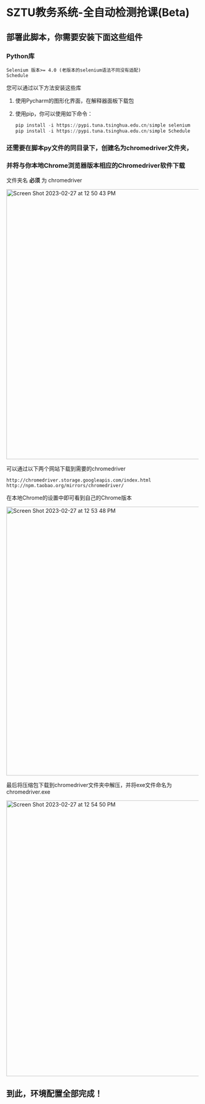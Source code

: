 # SZTU教务系统-全自动检测抢课(Beta)

## 部署此脚本，你需要安装下面这些组件

### Python库

```
Selenium 版本>= 4.0 (老版本的selenium语法不同没有适配)
Schedule
```

您可以通过以下方法安装这些库

1. 使用Pycharm的图形化界面，在解释器面板下载包

2. 使用pip，你可以使用如下命令：

   ```python
   pip install -i https://pypi.tuna.tsinghua.edu.cn/simple selenium
   pip install -i https://pypi.tuna.tsinghua.edu.cn/simple Schedule
   ```

### 还需要在脚本py文件的同目录下，创建名为chromedriver文件夹，

### 并将与你本地Chrome浏览器版本相应的Chromedriver软件下载

文件夹名 **必须** 为 chromedriver

<img width="706" alt="Screen Shot 2023-02-27 at 12 50 43 PM" src="https://user-images.githubusercontent.com/49088507/221478988-979caa5c-eeda-48ef-83a3-1a72297275c5.png">


可以通过以下两个网站下载到需要的chromedriver

```
http://chromedriver.storage.googleapis.com/index.html
http://npm.taobao.org/mirrors/chromedriver/
```

在本地Chrome的设置中即可看到自己的Chrome版本

<img width="703" alt="Screen Shot 2023-02-27 at 12 53 48 PM" src="https://user-images.githubusercontent.com/49088507/221479012-8de12655-fa2d-466b-8b48-b24a0c41e084.png">


最后将压缩包下载到chromedriver文件夹中解压，并将exe文件命名为chromedriver.exe

<img width="721" alt="Screen Shot 2023-02-27 at 12 54 50 PM" src="https://user-images.githubusercontent.com/49088507/221479038-9317741b-e295-4424-a5a6-05431b940fb7.png">


## 到此，环境配置全部完成！
